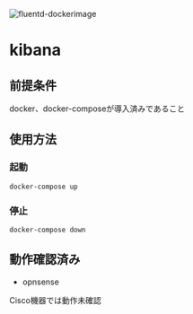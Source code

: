 ![fluentd-dockerimage](https://github.com/yoneyan/docker-logserver/workflows/fluentd-dockerimage/badge.svg "fluentd-dockerimage")
# kibana
## 前提条件
docker、docker-composeが導入済みであること

## 使用方法
### 起動
```
docker-compose up
```
### 停止
```
docker-compose down
```

## 動作確認済み
* opnsense

Cisco機器では動作未確認

